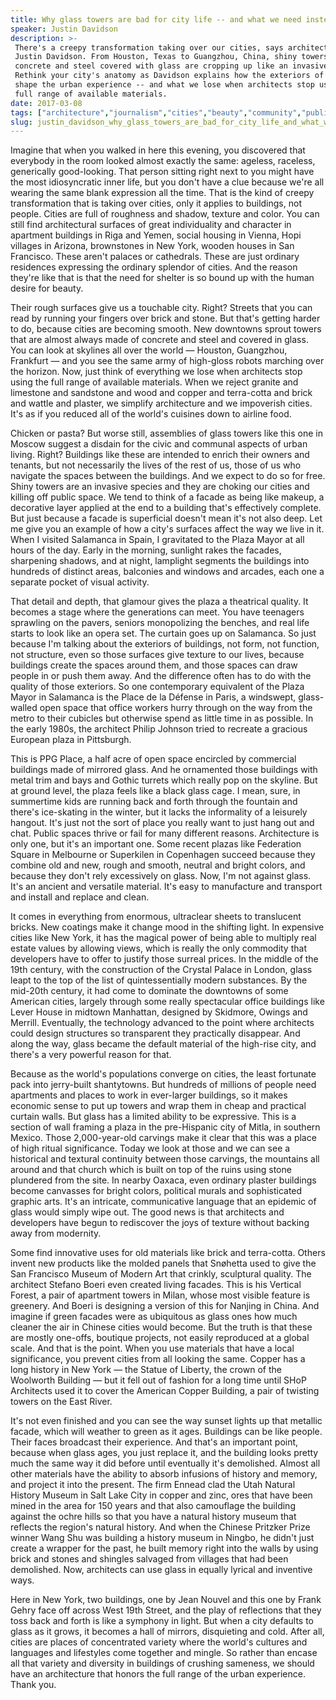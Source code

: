 ```yaml
---
title: Why glass towers are bad for city life -- and what we need instead
speaker: Justin Davidson
description: >-
 There's a creepy transformation taking over our cities, says architecture critic
 Justin Davidson. From Houston, Texas to Guangzhou, China, shiny towers of
 concrete and steel covered with glass are cropping up like an invasive species.
 Rethink your city's anatomy as Davidson explains how the exteriors of building
 shape the urban experience -- and what we lose when architects stop using the
 full range of available materials.
date: 2017-03-08
tags: ["architecture","journalism","cities","beauty","community","public-spaces","materials","society","urban-planning","tednyc"]
slug: justin_davidson_why_glass_towers_are_bad_for_city_life_and_what_we_need_instead
---
```


Imagine that when you walked in here this evening, you discovered that everybody in the
room looked almost exactly the same: ageless, raceless, generically good-looking. That
person sitting right next to you might have the most idiosyncratic inner life, but you
don't have a clue because we're all wearing the same blank expression all the time. That
is the kind of creepy transformation that is taking over cities, only it applies to
buildings, not people. Cities are full of roughness and shadow, texture and color. You can
still find architectural surfaces of great individuality and character in apartment
buildings in Riga and Yemen, social housing in Vienna, Hopi villages in Arizona,
brownstones in New York, wooden houses in San Francisco. These aren't palaces or
cathedrals. These are just ordinary residences expressing the ordinary splendor of cities.
And the reason they're like that is that the need for shelter is so bound up with the
human desire for beauty.

Their rough surfaces give us a touchable city. Right? Streets that you can read by running
your fingers over brick and stone. But that's getting harder to do, because cities are
becoming smooth. New downtowns sprout towers that are almost always made of concrete and
steel and covered in glass. You can look at skylines all over the world — Houston,
Guangzhou, Frankfurt — and you see the same army of high-gloss robots marching over the
horizon. Now, just think of everything we lose when architects stop using the full range
of available materials. When we reject granite and limestone and sandstone and wood and
copper and terra-cotta and brick and wattle and plaster, we simplify architecture and we
impoverish cities. It's as if you reduced all of the world's cuisines down to airline
food.

Chicken or pasta? But worse still, assemblies of glass towers like this one in Moscow
suggest a disdain for the civic and communal aspects of urban living. Right? Buildings
like these are intended to enrich their owners and tenants, but not necessarily the lives
of the rest of us, those of us who navigate the spaces between the buildings. And we
expect to do so for free. Shiny towers are an invasive species and they are choking our
cities and killing off public space. We tend to think of a facade as being like makeup, a
decorative layer applied at the end to a building that's effectively complete. But just
because a facade is superficial doesn't mean it's not also deep. Let me give you an example
of how a city's surfaces affect the way we live in it. When I visited Salamanca in Spain,
I gravitated to the Plaza Mayor at all hours of the day. Early in the morning, sunlight
rakes the facades, sharpening shadows, and at night, lamplight segments the buildings into
hundreds of distinct areas, balconies and windows and arcades, each one a separate pocket
of visual activity.

That detail and depth, that glamour gives the plaza a theatrical quality. It becomes a
stage where the generations can meet. You have teenagers sprawling on the pavers, seniors
monopolizing the benches, and real life starts to look like an opera set. The curtain goes
up on Salamanca. So just because I'm talking about the exteriors of buildings, not form,
not function, not structure, even so those surfaces give texture to our lives, because
buildings create the spaces around them, and those spaces can draw people in or push them
away. And the difference often has to do with the quality of those exteriors. So one
contemporary equivalent of the Plaza Mayor in Salamanca is the Place de la Défense in
Paris, a windswept, glass-walled open space that office workers hurry through on the way
from the metro to their cubicles but otherwise spend as little time in as possible. In the
early 1980s, the architect Philip Johnson tried to recreate a gracious European plaza in
Pittsburgh.

This is PPG Place, a half acre of open space encircled by commercial buildings made of
mirrored glass. And he ornamented those buildings with metal trim and bays and Gothic
turrets which really pop on the skyline. But at ground level, the plaza feels like a black
glass cage. I mean, sure, in summertime kids are running back and forth through the
fountain and there's ice-skating in the winter, but it lacks the informality of a
leisurely hangout. It's just not the sort of place you really want to just hang out and
chat. Public spaces thrive or fail for many different reasons. Architecture is only one,
but it's an important one. Some recent plazas like Federation Square in Melbourne or
Superkilen in Copenhagen succeed because they combine old and new, rough and smooth,
neutral and bright colors, and because they don't rely excessively on glass. Now, I'm not
against glass. It's an ancient and versatile material. It's easy to manufacture and
transport and install and replace and clean.

It comes in everything from enormous, ultraclear sheets to translucent bricks. New
coatings make it change mood in the shifting light. In expensive cities like New York, it
has the magical power of being able to multiply real estate values by allowing views,
which is really the only commodity that developers have to offer to justify those surreal
prices. In the middle of the 19th century, with the construction of the Crystal Palace in
London, glass leapt to the top of the list of quintessentially modern substances. By the
mid-20th century, it had come to dominate the downtowns of some American cities, largely
through some really spectacular office buildings like Lever House in midtown Manhattan,
designed by Skidmore, Owings and Merrill. Eventually, the technology advanced to the point
where architects could design structures so transparent they practically disappear. And
along the way, glass became the default material of the high-rise city, and there's a very
powerful reason for that.

Because as the world's populations converge on cities, the least fortunate pack into
jerry-built shantytowns. But hundreds of millions of people need apartments and places to
work in ever-larger buildings, so it makes economic sense to put up towers and wrap them
in cheap and practical curtain walls. But glass has a limited ability to be expressive.
This is a section of wall framing a plaza in the pre-Hispanic city of Mitla, in southern
Mexico. Those 2,000-year-old carvings make it clear that this was a place of high ritual
significance. Today we look at those and we can see a historical and textural continuity
between those carvings, the mountains all around and that church which is built on top of
the ruins using stone plundered from the site. In nearby Oaxaca, even ordinary plaster
buildings become canvasses for bright colors, political murals and sophisticated graphic
arts. It's an intricate, communicative language that an epidemic of glass would simply
wipe out. The good news is that architects and developers have begun to rediscover the joys
of texture without backing away from modernity.

Some find innovative uses for old materials like brick and terra-cotta. Others invent new
products like the molded panels that Snøhetta used to give the San Francisco Museum of
Modern Art that crinkly, sculptural quality. The architect Stefano Boeri even created
living facades. This is his Vertical Forest, a pair of apartment towers in Milan, whose
most visible feature is greenery. And Boeri is designing a version of this for Nanjing in
China. And imagine if green facades were as ubiquitous as glass ones how much cleaner the
air in Chinese cities would become. But the truth is that these are mostly one-offs,
boutique projects, not easily reproduced at a global scale. And that is the point. When
you use materials that have a local significance, you prevent cities from all looking the
same. Copper has a long history in New York — the Statue of Liberty, the crown of the
Woolworth Building — but it fell out of fashion for a long time until SHoP Architects used
it to cover the American Copper Building, a pair of twisting towers on the East
River.

It's not even finished and you can see the way sunset lights up that metallic facade,
which will weather to green as it ages. Buildings can be like people. Their faces broadcast
their experience. And that's an important point, because when glass ages, you just replace
it, and the building looks pretty much the same way it did before until eventually it's
demolished. Almost all other materials have the ability to absorb infusions of history and
memory, and project it into the present. The firm Ennead clad the Utah Natural History
Museum in Salt Lake City in copper and zinc, ores that have been mined in the area for 150
years and that also camouflage the building against the ochre hills so that you have a
natural history museum that reflects the region's natural history. And when the Chinese
Pritzker Prize winner Wang Shu was building a history museum in Ningbo, he didn't just
create a wrapper for the past, he built memory right into the walls by using brick and
stones and shingles salvaged from villages that had been demolished. Now, architects can
use glass in equally lyrical and inventive ways.

Here in New York, two buildings, one by Jean Nouvel and this one by Frank Gehry face off
across West 19th Street, and the play of reflections that they toss back and forth is like
a symphony in light. But when a city defaults to glass as it grows, it becomes a hall of
mirrors, disquieting and cold. After all, cities are places of concentrated variety where
the world's cultures and languages and lifestyles come together and mingle. So rather than
encase all that variety and diversity in buildings of crushing sameness, we should have an
architecture that honors the full range of the urban experience. Thank you.

<!--
ad_duration=3.33
comment_count=22
event="TEDNYC"
external_start_time=0
has_talk_citation=0
intro_duration=11.82
is_subtitle_required="False"
is_talk_featured="True"
language="en"
language_swap="False"
native_language="en"
number_of_related_talks=6
number_of_speakers=1
number_of_subtitled_videos=21
number_of_tags=10
number_of_talk_download_languages=21
number_of_talk_more_resources=1
number_of_talk_recommendations=0
number_of_talks_take_actions=0
post_ad_duration=0.83
published_timestamp="2017-06-06 14:58:44"
recording_date="2017-03-08"
speaker_description="Architecture critic"
speaker_is_published=1
speaker_name="Justin Davidson"
talk_name="Why glass towers are bad for city life -- and what we need instead"
talks_tags=["architecture","journalism","cities","beauty","community","public-spaces","materials","society","urban-planning","tednyc"]
talks_take_action=[]
url_audio="https://download.ted.com/talks/JustinDavidson_2017S.mp3?apikey=acme-roadrunner"
url_photo_speaker="https://pe.tedcdn.com/images/ted/8ae33f1726aa254214b5c667bbe9383acba558b0_254x191.jpg"
url_photo_talk="https://s3.amazonaws.com/talkstar-photos/uploads/791f434f-4c55-47d4-a55a-a71ac6749c1b/JustinDavidson_2017S-embed.jpg"
url_webpage="https://www.ted.com/talks/justin_davidson_why_glass_towers_are_bad_for_city_life_and_what_we_need_instead"
video_type_name="TED Stage Talk"
-->